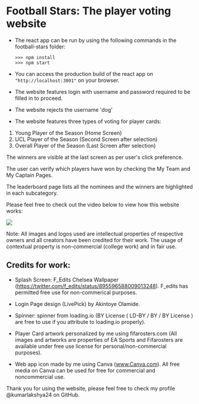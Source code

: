 # Football Stars: The player voting website

- The react app can be run by using the following commands in the football-stars folder:

  ```
  >>> npm install
  >>> npm start
  ```
- You can access the production build of the react app on ```"http://localhost:3001"``` on your browser.

- The website features login with username and password required to be filled in to proceed.

- The website rejects the username 'dog'

- The website features three types of voting for player cards:

1. Young Player of the Season (Home Screen)
2. UCL Player of the Season (Second Screen after selection)
3. Overall Player of the Season (Last Screen after selection)

The winners are visible at the last screen as per user's click preference.

The user can verify which players have won by checking the My Team and My Captain Pages.

The leaderboard page lists all the nominees and the winners are highlighted in each subcategory.

Please feel free to check out the video below to view how this website works:

![](https://github.com/kumarlakshya24/glowing-sniffle/blob/master/football-stars.gif)

Note: All images and logos used are intellectual properties of respective owners and all creators have been credited for their work. The usage of contextual property is non-commercial (college work) and in fair use.

## Credits for work:

- Splash Screen: F_Edits Chelsea Wallpaper (https://twitter.com/f_edits/status/895596588009013248). F_edits has permitted free use for non-commerical purposes.

- Login Page design (LivePick) by Akintoye Olamide.

- Spinner: spinner from loading.io (BY License ( LD-BY / BY / BY License ) are free to use if you attribute to loading.io properly).

- Player Card artwork personalized by me using fifarosters.com (All images and artworks are properties of EA Sports and Fifarosters are available under free use license for personal/non-commercial purposes).

- Web app icon made by me using Canva (www.Canva.com). All free media on Canva can be used for free for commercial and noncommercial use.

Thank you for using the website, please feel free to check my profile @kumarlakshya24 on GitHub.
